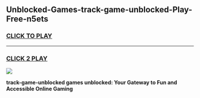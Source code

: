 
## Unblocked-Games-track-game-unblocked-Play-Free-n5ets
<h3>
<a href="https://premium76.site?title=track-game-unblocked&ref=10A">CLICK TO PLAY</a></h3>
<hr>

<h3>
<a href="https://premium76.site?title=track-game-unblocked&ref=10A">CLICK 2 PLAY</a>
  
</h3>

<a href="https://premium76.site?title=track-game-unblocked&ref=10A"><img src="https://clearcache.store/games.png"></a>


**track-game-unblocked games unblocked: Your Gateway to Fun and Accessible Online Gaming**
